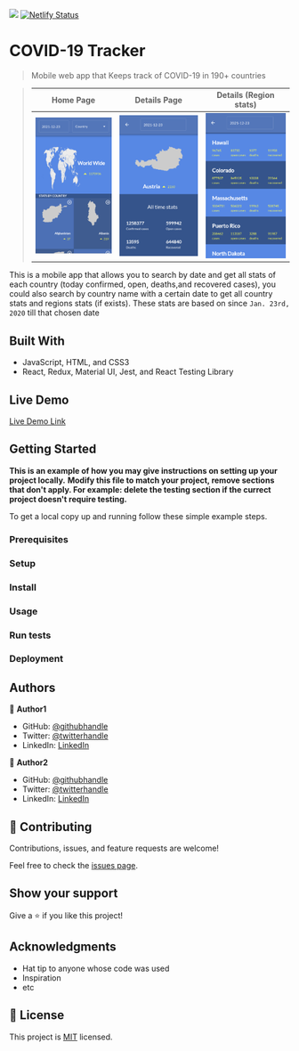 ![](https://img.shields.io/badge/Microverse-blueviolet)
[![Netlify Status](https://api.netlify.com/api/v1/badges/57823cc1-432f-4702-9536-e3fc24c51a32/deploy-status)](https://app.netlify.com/sites/covid-19-tracker-amrhub/deploys)

# COVID-19 Tracker

> Mobile web app that Keeps track of COVID-19 in 190+ countries

> |                     Home Page                      |                      Details Page                      |                 Details (Region stats)                 |
> | :------------------------------------------------: | :----------------------------------------------------: | :----------------------------------------------------: |
> | ![Home Page](./app_screenshots/app_screenshot.png) | ![Details Page](./app_screenshots/app_screenshot2.png) | ![Region stats](./app_screenshots/app_screenshot3.png) |

This is a mobile app that allows you to search by date and get all stats of each country (today confirmed, open, deaths,and recovered cases), you could also search by country name with a certain date to get all country stats and regions stats (if exists).
These stats are based on since `Jan. 23rd, 2020` till that chosen date

## Built With

- JavaScript, HTML, and CSS3
- React, Redux, Material UI, Jest, and React Testing Library

## Live Demo

[Live Demo Link](https://covid-19-tracker-amrhub.netlify.app/)

## Getting Started

**This is an example of how you may give instructions on setting up your project locally.**
**Modify this file to match your project, remove sections that don't apply. For example: delete the testing section if the currect project doesn't require testing.**

To get a local copy up and running follow these simple example steps.

### Prerequisites

### Setup

### Install

### Usage

### Run tests

### Deployment

## Authors

👤 **Author1**

- GitHub: [@githubhandle](https://github.com/githubhandle)
- Twitter: [@twitterhandle](https://twitter.com/twitterhandle)
- LinkedIn: [LinkedIn](https://linkedin.com/in/linkedinhandle)

👤 **Author2**

- GitHub: [@githubhandle](https://github.com/githubhandle)
- Twitter: [@twitterhandle](https://twitter.com/twitterhandle)
- LinkedIn: [LinkedIn](https://linkedin.com/in/linkedinhandle)

## 🤝 Contributing

Contributions, issues, and feature requests are welcome!

Feel free to check the [issues page](../../issues/).

## Show your support

Give a ⭐️ if you like this project!

## Acknowledgments

- Hat tip to anyone whose code was used
- Inspiration
- etc

## 📝 License

This project is [MIT](./MIT.md) licensed.

